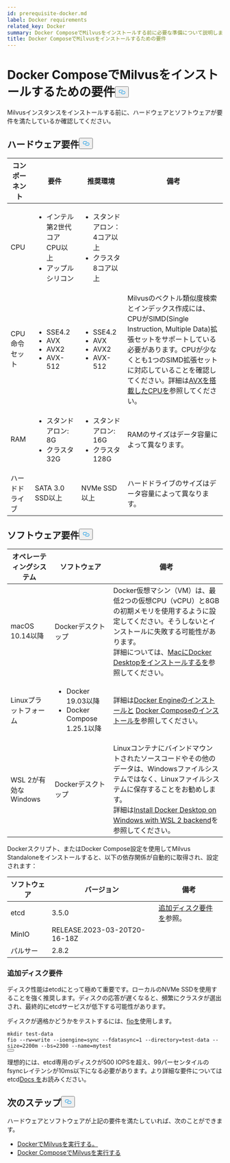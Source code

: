 ```yaml
---
id: prerequisite-docker.md
label: Docker requirements
related_key: Docker
summary: Docker ComposeでMilvusをインストールする前に必要な準備について説明します。
title: Docker ComposeでMilvusをインストールするための要件
---
```

<h1 id="Requirements-for-Installing-Milvus-with-Docker-Compose" class="common-anchor-header">Docker ComposeでMilvusをインストールするための要件<button data-href="#Requirements-for-Installing-Milvus-with-Docker-Compose" class="anchor-icon" translate="no">
      <svg translate="no"
        aria-hidden="true"
        focusable="false"
        height="20"
        version="1.1"
        viewBox="0 0 16 16"
        width="16"
      >
        <path
          fill="#0092E4"
          fill-rule="evenodd"
          d="M4 9h1v1H4c-1.5 0-3-1.69-3-3.5S2.55 3 4 3h4c1.45 0 3 1.69 3 3.5 0 1.41-.91 2.72-2 3.25V8.59c.58-.45 1-1.27 1-2.09C10 5.22 8.98 4 8 4H4c-.98 0-2 1.22-2 2.5S3 9 4 9zm9-3h-1v1h1c1 0 2 1.22 2 2.5S13.98 12 13 12H9c-.98 0-2-1.22-2-2.5 0-.83.42-1.64 1-2.09V6.25c-1.09.53-2 1.84-2 3.25C6 11.31 7.55 13 9 13h4c1.45 0 3-1.69 3-3.5S14.5 6 13 6z"
        ></path>
      </svg>
    </button></h1><p>Milvusインスタンスをインストールする前に、ハードウェアとソフトウェアが要件を満たしているか確認してください。</p>
<h2 id="Hardware-requirements" class="common-anchor-header">ハードウェア要件<button data-href="#Hardware-requirements" class="anchor-icon" translate="no">
      <svg translate="no"
        aria-hidden="true"
        focusable="false"
        height="20"
        version="1.1"
        viewBox="0 0 16 16"
        width="16"
      >
        <path
          fill="#0092E4"
          fill-rule="evenodd"
          d="M4 9h1v1H4c-1.5 0-3-1.69-3-3.5S2.55 3 4 3h4c1.45 0 3 1.69 3 3.5 0 1.41-.91 2.72-2 3.25V8.59c.58-.45 1-1.27 1-2.09C10 5.22 8.98 4 8 4H4c-.98 0-2 1.22-2 2.5S3 9 4 9zm9-3h-1v1h1c1 0 2 1.22 2 2.5S13.98 12 13 12H9c-.98 0-2-1.22-2-2.5 0-.83.42-1.64 1-2.09V6.25c-1.09.53-2 1.84-2 3.25C6 11.31 7.55 13 9 13h4c1.45 0 3-1.69 3-3.5S14.5 6 13 6z"
        ></path>
      </svg>
    </button></h2><table>
<thead>
<tr><th>コンポーネント</th><th>要件</th><th>推奨環境</th><th>備考</th></tr>
</thead>
<tbody>
<tr><td>CPU</td><td><ul><li>インテル第2世代コアCPU以上</li><li>アップルシリコン</li></ul></td><td><ul><li>スタンドアロン：4コア以上</li><li>クラスタ8コア以上</li></ul></td><td></td></tr>
<tr><td>CPU命令セット</td><td><ul><li>SSE4.2</li><li>AVX</li><li>AVX2</li><li>AVX-512</li></ul></td><td><ul><li>SSE4.2</li><li>AVX</li><li>AVX2</li><li>AVX-512</li></ul></td><td>Milvusのベクトル類似度検索とインデックス作成には、CPUがSIMD(Single Instruction, Multiple Data)拡張セットをサポートしている必要があります。CPUが少なくとも1つのSIMD拡張セットに対応していることを確認してください。詳細は<a href="https://en.wikipedia.org/wiki/Advanced_Vector_Extensions#CPUs_with_AVX">AVXを搭載したCPUを</a>参照してください。</td></tr>
<tr><td>RAM</td><td><ul><li>スタンドアロン: 8G</li><li>クラスタ32G</li></ul></td><td><ul><li>スタンドアロン: 16G</li><li>クラスタ128G</li></ul></td><td>RAMのサイズはデータ容量によって異なります。</td></tr>
<tr><td>ハードドライブ</td><td>SATA 3.0 SSD以上</td><td>NVMe SSD以上</td><td>ハードドライブのサイズはデータ容量によって異なります。</td></tr>
</tbody>
</table>
<h2 id="Software-requirements" class="common-anchor-header">ソフトウェア要件<button data-href="#Software-requirements" class="anchor-icon" translate="no">
      <svg translate="no"
        aria-hidden="true"
        focusable="false"
        height="20"
        version="1.1"
        viewBox="0 0 16 16"
        width="16"
      >
        <path
          fill="#0092E4"
          fill-rule="evenodd"
          d="M4 9h1v1H4c-1.5 0-3-1.69-3-3.5S2.55 3 4 3h4c1.45 0 3 1.69 3 3.5 0 1.41-.91 2.72-2 3.25V8.59c.58-.45 1-1.27 1-2.09C10 5.22 8.98 4 8 4H4c-.98 0-2 1.22-2 2.5S3 9 4 9zm9-3h-1v1h1c1 0 2 1.22 2 2.5S13.98 12 13 12H9c-.98 0-2-1.22-2-2.5 0-.83.42-1.64 1-2.09V6.25c-1.09.53-2 1.84-2 3.25C6 11.31 7.55 13 9 13h4c1.45 0 3-1.69 3-3.5S14.5 6 13 6z"
        ></path>
      </svg>
    </button></h2><table>
<thead>
<tr><th>オペレーティングシステム</th><th>ソフトウェア</th><th>備考</th></tr>
</thead>
<tbody>
<tr><td>macOS 10.14以降</td><td>Dockerデスクトップ</td><td>Docker仮想マシン（VM）は、最低2つの仮想CPU（vCPU）と8GBの初期メモリを使用するように設定してください。そうしないとインストールに失敗する可能性があります。<br/>詳細については、<a href="https://docs.docker.com/desktop/mac/install/">MacにDocker Desktopをインストールするを</a>参照してください。</td></tr>
<tr><td>Linuxプラットフォーム</td><td><ul><li>Docker 19.03以降</li><li>Docker Compose 1.25.1以降</li></ul></td><td>詳細は<a href="https://docs.docker.com/engine/install/">Docker Engineのインストールと</a> <a href="https://docs.docker.com/compose/install/">Docker Composeのインストールを</a>参照してください。</td></tr>
<tr><td>WSL 2が有効なWindows</td><td>Dockerデスクトップ</td><td>Linuxコンテナにバインドマウントされたソースコードやその他のデータは、Windowsファイルシステムではなく、Linuxファイルシステムに保存することをお勧めします。<br/>詳細は<a href="https://docs.docker.com/desktop/windows/install/#wsl-2-backend">Install Docker Desktop on Windows with WSL 2 backend</a>を参照してください。</td></tr>
</tbody>
</table>
<p>Dockerスクリプト、またはDocker Compose設定を使用してMilvus Standaloneをインストールすると、以下の依存関係が自動的に取得され、設定されます：</p>
<table>
<thead>
<tr><th>ソフトウェア</th><th>バージョン</th><th>備考</th></tr>
</thead>
<tbody>
<tr><td>etcd</td><td>3.5.0</td><td><a href="#Additional-disk-requirements">追加ディスク要件を</a>参照。</td></tr>
<tr><td>MinIO</td><td>RELEASE.2023-03-20T20-16-18Z</td><td></td></tr>
<tr><td>パルサー</td><td>2.8.2</td><td></td></tr>
</tbody>
</table>
<h3 id="Additional-disk-requirements" class="common-anchor-header">追加ディスク要件</h3><p>ディスク性能はetcdにとって極めて重要です。ローカルのNVMe SSDを使用することを強く推奨します。ディスクの応答が遅くなると、頻繁にクラスタが選出され、最終的にetcdサービスが低下する可能性があります。</p>
<p>ディスクが適格かどうかをテストするには、<a href="https://github.com/axboe/fio">fioを</a>使用します。</p>
<pre><code translate="no" class="language-bash"><span class="hljs-built_in">mkdir</span> test-data
fio --rw=write --ioengine=<span class="hljs-built_in">sync</span> --fdatasync=1 --directory=test-data --size=2200m --bs=2300 --name=mytest
<button class="copy-code-btn"></button></code></pre>
<p>理想的には、etcd専用のディスクが500 IOPSを超え、99パーセンタイルのfsyncレイテンシが10ms以下になる必要があります。より詳細な要件については etcd<a href="https://etcd.io/docs/v3.5/op-guide/hardware/#disks">Docs を</a>お読みください。</p>
<h2 id="Whats-next" class="common-anchor-header">次のステップ<button data-href="#Whats-next" class="anchor-icon" translate="no">
      <svg translate="no"
        aria-hidden="true"
        focusable="false"
        height="20"
        version="1.1"
        viewBox="0 0 16 16"
        width="16"
      >
        <path
          fill="#0092E4"
          fill-rule="evenodd"
          d="M4 9h1v1H4c-1.5 0-3-1.69-3-3.5S2.55 3 4 3h4c1.45 0 3 1.69 3 3.5 0 1.41-.91 2.72-2 3.25V8.59c.58-.45 1-1.27 1-2.09C10 5.22 8.98 4 8 4H4c-.98 0-2 1.22-2 2.5S3 9 4 9zm9-3h-1v1h1c1 0 2 1.22 2 2.5S13.98 12 13 12H9c-.98 0-2-1.22-2-2.5 0-.83.42-1.64 1-2.09V6.25c-1.09.53-2 1.84-2 3.25C6 11.31 7.55 13 9 13h4c1.45 0 3-1.69 3-3.5S14.5 6 13 6z"
        ></path>
      </svg>
    </button></h2><p>ハードウェアとソフトウェアが上記の要件を満たしていれば、次のことができます。</p>
<ul>
<li><a href="/docs/ja/install_standalone-docker.md">DockerでMilvusを実行する。</a></li>
<li><a href="/docs/ja/install_standalone-docker-compose.md">Docker ComposeでMilvusを実行する</a></li>
</ul>
